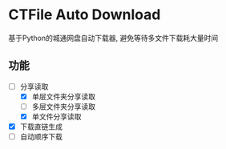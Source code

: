 # CTFile Auto Download
基于Python的城通网盘自动下载器, 避免等待多文件下载耗大量时间

## 功能
- [ ] 分享读取
    - [X] 单层文件夹分享读取
    - [ ] 多层文件夹分享读取
    - [X] 单文件分享读取
- [X] 下载直链生成
- [ ] 自动顺序下载
